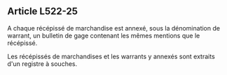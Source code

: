 Article L522-25
----
A chaque récépissé de marchandise est annexé, sous la dénomination de warrant,
un bulletin de gage contenant les mêmes mentions que le récépissé.

Les récépissés de marchandises et les warrants y annexés sont extraits d'un
registre à souches.
